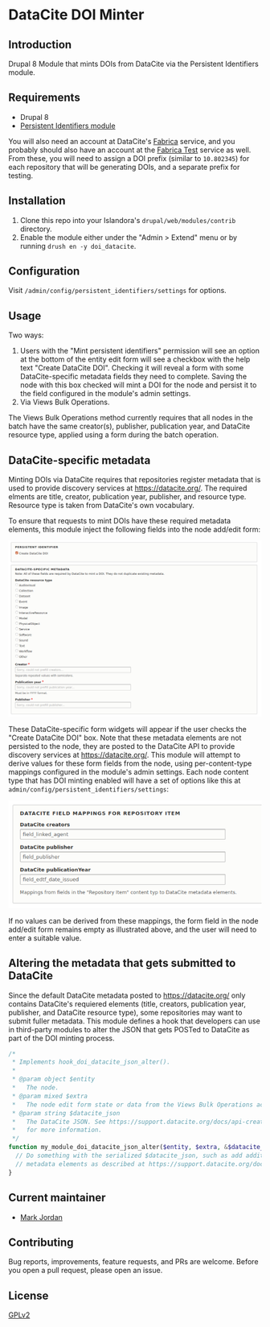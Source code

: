 # DataCite DOI Minter

## Introduction

Drupal 8 Module that mints DOIs from DataCite via the Persistent Identifiers module.

## Requirements

* Drupal 8
* [Persistent Identifiers module](https://github.com/mjordan/persistent_identifiers)

You will also need an account at DataCite's [Fabrica](https://doi.datacite.org) service, and you probably should also have an account at the [Fabrica Test](https://doi.test.datacite.org) service as well. From these, you will need to assign a DOI prefix (similar to `10.802345`) for each repository that will be generating DOIs, and a separate prefix for testing.

## Installation

1. Clone this repo into your Islandora's `drupal/web/modules/contrib` directory.
1. Enable the module either under the "Admin > Extend" menu or by running `drush en -y doi_datacite`.

## Configuration

Visit `/admin/config/persistent_identifiers/settings` for options.

## Usage

Two ways:

1. Users with the "Mint persistent identifiers" permission will see an option at the bottom of the entity edit form will see a checkbox with the help text "Create DataCite DOI". Checking it will reveal a form with some DataCite-specific metadata fields they need to complete. Saving the node with this box checked will mint a DOI for the node and persist it to the field configured in the module's admin settings.
1. Via Views Bulk Operations.

The Views Bulk Operations method currently requires that all nodes in the batch have the same creator(s), publisher, publication year, and DataCite resource type, applied using a form during the batch operation.

## DataCite-specific metadata

Minting DOIs via DataCite requires that repositories register metadata that is used to provide discovery services at https://datacite.org/. The required elments are title, creator, publication year, publisher, and resource type. Resource type is taken from DataCite's own vocabulary.

To ensure that requests to mint DOIs have these required metadata elements, this module inject the following fields into the node add/edit form:

![DataCite metadata fields](docs/images/datacite_metadata.png)

These DataCite-specific form widgets will appear if the user checks the "Create DataCite DOI" box. Note that these metadata elements are not persisted to the node, they are posted to the DataCite API to provide discovery services at https://datacite.org/. This module will attempt to derive values for these form fields from the node, using per-content-type mappings configured in the module's admin settings. Each node content type that has DOI minting enabled will have a set of options like this at `admin/config/persistent_identifiers/settings`:

![DataCite resource types](docs/images/datacite_metadata_mappings.png)

If no values can be derived from these mappings, the form field in the node add/edit form remains empty as illustrated above, and the user will need to enter a suitable value.
 
## Altering the metadata that gets submitted to DataCite

Since the default DataCite metadata posted to https://datacite.org/ only contains DataCite's requiered elements (title, creators, publication year, publisher, and DataCite resource type), some repositories may want to submit fuller metadata. This module defines a hook that developers can use in third-party modules to alter the JSON that gets POSTed to DataCite as part of the DOI minting process.

```php
/*
 * Implements hook_doi_datacite_json_alter().
 *
 * @param object $entity
 *   The node.
 * @param mixed $extra
 *   The node edit form state or data from the Views Bulk Operations action.
 * @param string $datacite_json
 *   The DataCite JSON. See https://support.datacite.org/docs/api-create-dois
 *   for more information.
 */
function my_module_doi_datacite_json_alter($entity, $extra, &$datacite_json) {
  // Do something with the serialized $datacite_json, such as add additional
  // metadata elements as described at https://support.datacite.org/docs/api-create-dois.
}
```

## Current maintainer

* [Mark Jordan](https://github.com/mjordan)

## Contributing

Bug reports, improvements, feature requests, and PRs are welcome. Before you open a pull request, please open an issue.

## License

[GPLv2](http://www.gnu.org/licenses/gpl-2.0.txt)
